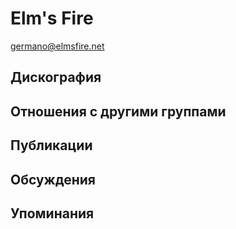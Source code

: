 # Elm's Fire

germano@elmsfire.net

## Дискография


## Отношения с другими группами


## Публикации


## Обсуждения


## Упоминания

